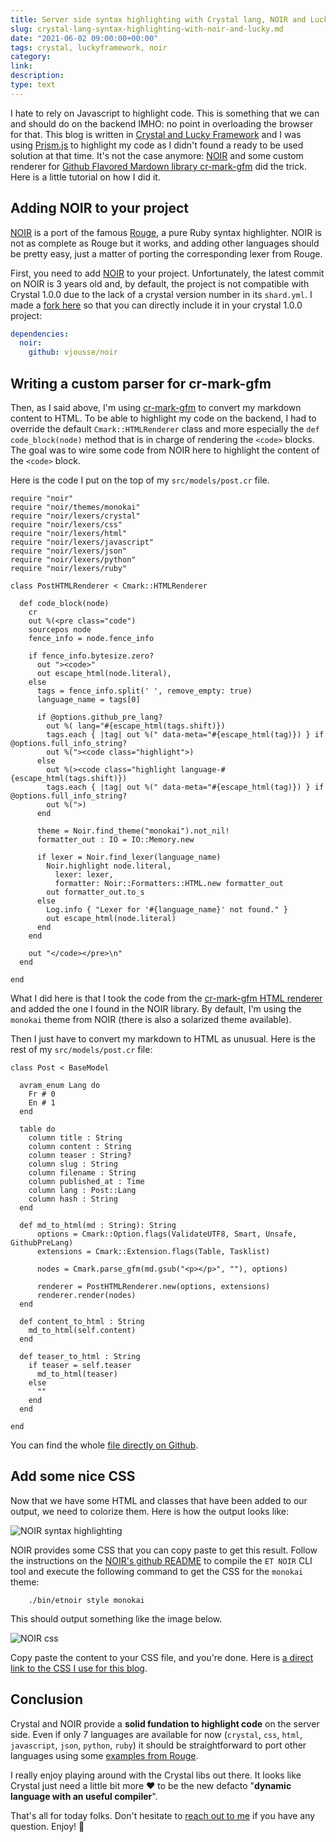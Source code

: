 ```yaml
---
title: Server side syntax highlighting with Crystal lang, NOIR and Lucky framework
slug: crystal-lang-syntax-highlighting-with-noir-and-lucky.md
date: "2021-06-02 09:00:00+00:00"
tags: crystal, luckyframework, noir
category: 
link: 
description: 
type: text
---
```


I hate to rely on Javascript to highlight code. This is something that we can and should do on the backend IMHO: no point in overloading the browser for that. This blog is written in [Crystal and Lucky Framework](https://github.com/vjousse/lucky-blog) and I was using [Prism.js](https://prismjs.com/) to highlight my code as I didn't found a ready to be used solution at that time. It's not the case anymore: [NOIR](https://github.com/MakeNowJust/noir) and some custom renderer for [Github Flavored Mardown library cr-mark-gfm](https://github.com/amauryt/cr-cmark-gfm) did the trick. Here is a little tutorial on how I did it.

<!-- TEASER_END -->

## Adding NOIR to your project

[NOIR](https://github.com/MakeNowJust/noir) is a port of the famous [Rouge](https://github.com/rouge-ruby/rouge/), a pure Ruby syntax highlighter. NOIR is not as complete as Rouge but it works, and adding other languages should be pretty easy, just a matter of porting the corresponding lexer from Rouge.

First, you need to add [NOIR](https://github.com/MakeNowJust/noir) to your project. Unfortunately, the latest commit on NOIR is 3 years old and, by default, the project is not compatible with Crystal 1.0.0 due to the lack of a crystal version number in its `shard.yml`. I made a [fork here](https://github.com/vjousse/noir) so that you can directly include it in your crystal 1.0.0 project:

```yaml
dependencies:
  noir:
    github: vjousse/noir
```

## Writing a custom parser for cr-mark-gfm

Then, as I said above, I'm using [cr-mark-gfm](https://github.com/amauryt/cr-cmark-gfm) to convert my markdown content to HTML. To be able to highlight my code on the backend, I had to override the default `Cmark::HTMLRenderer` class and more especially the `def code_block(node)` method that is in charge of rendering the `<code>` blocks. The goal was to wire some code from NOIR here to highlight the content of the `<code>` block.

Here is the code I put on the top of my `src/models/post.cr` file.
```crystal
require "noir"
require "noir/themes/monokai"
require "noir/lexers/crystal"
require "noir/lexers/css"
require "noir/lexers/html"
require "noir/lexers/javascript"
require "noir/lexers/json"
require "noir/lexers/python"
require "noir/lexers/ruby"

class PostHTMLRenderer < Cmark::HTMLRenderer

  def code_block(node)
    cr
    out %(<pre class="code")
    sourcepos node
    fence_info = node.fence_info

    if fence_info.bytesize.zero?
      out "><code>"
      out escape_html(node.literal),
    else
      tags = fence_info.split(' ', remove_empty: true)
      language_name = tags[0]

      if @options.github_pre_lang?
        out %( lang="#{escape_html(tags.shift)})
        tags.each { |tag| out %(" data-meta="#{escape_html(tag)}) } if @options.full_info_string?
        out %("><code class="highlight">)
      else
        out %(><code class="highlight language-#{escape_html(tags.shift)})
        tags.each { |tag| out %(" data-meta="#{escape_html(tag)}) } if @options.full_info_string?
        out %(">)
      end

      theme = Noir.find_theme("monokai").not_nil!
      formatter_out : IO = IO::Memory.new

      if lexer = Noir.find_lexer(language_name)
        Noir.highlight node.literal,
          lexer: lexer,
          formatter: Noir::Formatters::HTML.new formatter_out
        out formatter_out.to_s
      else
        Log.info { "Lexer for '#{language_name}' not found." }
        out escape_html(node.literal)
      end
    end

    out "</code></pre>\n"
  end

end
```

What I did here is that I took the code from the [cr-mark-gfm HTML renderer](https://github.com/amauryt/cr-cmark-gfm/blob/4dd681983e6fe10c5e44ef7f38ed94e8a7a9b147/src/cmark/renderers/html_renderer.cr#L58) and added the one I found in the NOIR library. By default, I'm using the `monokai` theme from NOIR (there is also a solarized theme available).

Then I just have to convert my markdown to HTML as unusual. Here is the rest of my `src/models/post.cr` file:

```crystal
class Post < BaseModel

  avram_enum Lang do
    Fr # 0
    En # 1
  end

  table do
    column title : String
    column content : String
    column teaser : String?
    column slug : String
    column filename : String
    column published_at : Time
    column lang : Post::Lang
    column hash : String
  end

  def md_to_html(md : String): String
      options = Cmark::Option.flags(ValidateUTF8, Smart, Unsafe, GithubPreLang)
      extensions = Cmark::Extension.flags(Table, Tasklist)

      nodes = Cmark.parse_gfm(md.gsub("<p></p>", ""), options)

      renderer = PostHTMLRenderer.new(options, extensions)
      renderer.render(nodes)
  end

  def content_to_html : String
    md_to_html(self.content)
  end

  def teaser_to_html : String
    if teaser = self.teaser
      md_to_html(teaser)
    else
      ""
    end
  end

end
```

You can find the whole [file directly on Github](https://github.com/vjousse/lucky-blog/blob/3c007f9e364bb3bbca31f2e6d0c95b496ae2761e/src/models/post.cr).

## Add some nice CSS

Now that we have some HTML and classes that have been added to our output, we need to colorize them. Here is how the output looks like:

![NOIR syntax highlighting](/images/noir_syntax_hl.png)

NOIR provides some CSS that you can copy paste to get this result. Follow the instructions on the [NOIR's github README](https://github.com/MakeNowJust/noir) to compile the `ET NOIR` CLI tool and execute the following command to get the CSS for the `monokai` theme:

```shell
    ./bin/etnoir style monokai
```

This should output something like the image below.

![NOIR css](/images/noir_css.png)

Copy paste the content to your CSS file, and you're done. Here is [a direct link to the CSS I use for this blog](https://github.com/vjousse/lucky-blog/blob/3c007f9e364bb3bbca31f2e6d0c95b496ae2761e/src/css/app.scss#L139).

## Conclusion

Crystal and NOIR provide a __solid fundation to highlight code__ on the server side. Even if only 7 languages are available for now (`crystal`, `css`, `html`, `javascript`, `json`, `python`, `ruby`) it should be straightforward to port other languages using some [examples from Rouge](https://github.com/rouge-ruby/rouge/tree/master/lib/rouge/lexers).

I really enjoy playing around with the Crystal libs out there. It looks like Crystal just need a little bit more ❤️ to be the new defacto "__dynamic language with an useful compiler__".

That's all for today folks. Don't hesitate to [reach out to me](/about) if you have any question. Enjoy! 🎉
